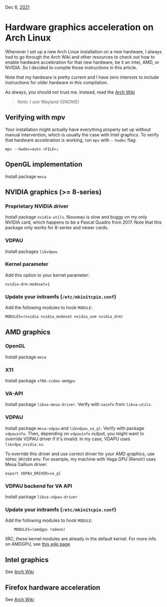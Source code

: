 Dec 6, [2021](/blog/2021)

# Hardware graphics acceleration on Arch Linux

Whenever I set up a new Arch Linux installation on a new hardware, I always had to go through the Arch Wiki and other resources to check out how to enable hardware acceleration for that new hardware, be it an Intel, AMD, or NVIDIA. So I decided to compile those instructions in this article.

Note that my hardware is pretty current and I have zero interests to include instructions for older hardware in this compilation.

As always, you should not trust me. Instead, read the [Arch Wiki](https://wiki.archlinux.org/title/Hardware_video_acceleration)

> Note: I use Wayland (GNOME)

## Verifying with mpv

Your installation might actually have everything properly set up without manual intervention, which is usually the case with Intel graphics. To verify that hardware acceleration is working, run `mpv` with `--hwdec` flag:

```shell
mpv --hwdec=auto <FILE>;
```

## OpenGL implementation

Install package `mesa`

## NVIDIA graphics (>= 8-series)

### Proprietary NVIDIA driver

Install package `nvidia-utils`. Nouveau is slow and buggy on my only NVIDIA card, which happens to be a Pascal Quadro from 2017. Note that this package only works for 8-series and newer cards.

### VDPAU

Install packages `libvdpau`

### Kernel parameter

Add this option to your kernel parameter:

```
nvidia-drm.modeset=1
```

### Update your initramfs (`/etc/mkinitcpio.conf`)

Add the following modules to hook `MODULE`:

```shell
MODULES=(nvidia nvidia_modeset nvidia_uvm nvidia_drm)
```

## AMD graphics

### OpenGL

Install package `mesa`

### X11

Install package `xf86-video-amdgpu`

### VA-API

Install package `libva-mesa-driver`. Verify with `vainfo` from `libva-utils`.

### VDPAU

Install package `mesa-vdpau` and `libvdpau_va_gl`. Verify with package `vdpauinfo`. Then, depending on `vdpauinfo` output, you might want to override VDPAU driver if it's invalid. In my case, VDAPU uses `libvdpa_nvidia.so`.

To override this driver and use correct driver for your AMD graphics, use `VDPAU_DRIVER` env. For example, my machine with Vega GPU (Renoir) uses Mesa Gallium driver:

    export VDPAU_DRIVER=va_gl

### VDPAU backend for VA API

Install package `libva-vdpau-driver`

### Update your initramfs (`/etc/mkinitcpio.conf`)

Add the following modules to hook `MODULE`:

```shell
    MODULES=(amdgpu radeon)
```

IIRC, these kernel modules are already in the default kernel. For more info on AMDGPU, see [this wiki page](https://wiki.archlinux.org/title/AMDGPU#Video_acceleration)

## Intel graphics

See [Arch Wiki](https://wiki.archlinux.org/title/Hardware_video_acceleration)

## Firefox hardware acceleration

See [Arch Wiki](https://wiki.archlinux.org/title/Firefox#Hardware_video_acceleration)
